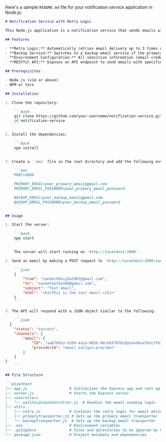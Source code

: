 Here's a sample `README.md` file for your notification service application in Node.js:

```markdown
# Notification Service with Retry Logic

This Node.js application is a notification service that sends emails with retry logic and switches to a backup email service after three consecutive failures. The service is built using `Express.js` and `Nodemailer`.

## Features

- **Retry Logic:** Automatically retries email delivery up to 3 times on failure.
- **Backup Service:** Switches to a backup email service if the primary one fails.
- **Environment Configuration:** All sensitive information (email credentials) is stored in a `.env` file.
- **RESTful API:** Exposes an API endpoint to send emails with specified parameters.

## Prerequisites

- Node.js (v14 or above)
- NPM or Yarn

## Installation

1. Clone the repository:

    ```bash
    git clone https://github.com/your-username/notification-service.git
    cd notification-service
    ```

2. Install the dependencies:

    ```bash
    npm install
    ```

3. Create a `.env` file in the root directory and add the following environment variables:

    ```env
    PORT=3000

    PRIMARY_EMAIL=your_primary_email@gmail.com
    PRIMARY_EMAIL_PASSWORD=your_primary_email_password

    BACKUP_EMAIL=your_backup_email@gmail.com
    BACKUP_EMAIL_PASSWORD=your_backup_email_password
    ```

## Usage

1. Start the server:

    ```bash
    npm start
    ```

    The server will start running on `http://localhost:3000`.

2. Send an email by making a POST request to `http://localhost:3000/send-email` with the following JSON body:

    ```json
    {
        "from": "sandeshbhujbal007@gmail.com",
        "to": "sanketkatke100@gmail.com",
        "subject": "Test email",
        "html": "<h1>This is the test email.</h1>"
    }
    ```

3. The API will respond with a JSON object similar to the following:

    ```json
  {
    "status": "success",
    "channels": {
        "email": {
            "Id": "aa67b0a3-e599-4a14-865b-68cb657870c6@sandbox593c3fb39bfa4e57adc55ab8ad0a1.maigum.args",
            "providerId": "email-sailgın-provider"
        }
    }
}
    ```

## File Structure

```plaintext
├── app.js                   # Initializes the Express app and sets up middleware
├── server.js                # Starts the Express server
├── controllers
│   └── notificationController.js  # Handles the email sending logic
├── utils
│   ├── retry.js             # Contains the retry logic for email delivery
│   ├── primaryTransporter.js # Sets up the primary email transporter
│   └── backupTransporter.js  # Sets up the backup email transporter
├── .env                     # Environment variables
├── .gitignore               # Files and directories to be ignored by Git
└── package.json             # Project metadata and dependencies
```

